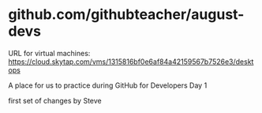 # github.com/githubteacher/august-devs

URL for virtual machines: https://cloud.skytap.com/vms/1315816bf0e6af84a42159567b7526e3/desktops

A place for us to practice during GitHub for Developers Day 1

first set of changes by Steve
